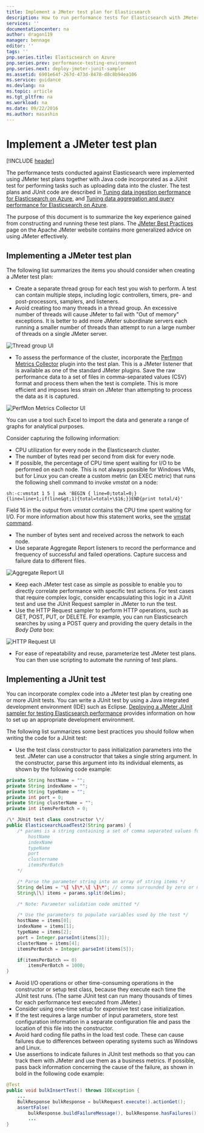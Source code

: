 ```yaml
---
title: Implement a JMeter test plan for Elasticsearch
description: How to run performance tests for Elasticsearch with JMeter.
services: ''
documentationcenter: na
author: dragon119
manager: bennage
editor: ''
tags: ''
pnp.series.title: Elasticsearch on Azure
pnp.series.prev: performance-testing-environment
pnp.series.next: deploy-jmeter-junit-sampler
ms.assetid: 6901e64f-267d-473d-8478-d8c8b94ea106
ms.service: guidance
ms.devlang: na
ms.topic: article
ms.tgt_pltfrm: na
ms.workload: na
ms.date: 09/22/2016
ms.author: masashin
---
```

# Implement a JMeter test plan 
[!INCLUDE [header](../_includes/header.md)]

The performance tests conducted against Elasticsearch were implemented using JMeter test plans 
together with Java code incorporated as a JUnit test for performing tasks such as uploading data into 
the cluster. The test plans and JUnit code are described in [Tuning data ingestion performance for Elasticsearch on Azure][Tuning data ingestion performance for Elasticsearch on Azure], and 
[Tuning data aggregation and query performance for Elasticsearch on Azure][Tuning data aggregation and query performance for Elasticsearch on Azure].

The purpose of this document is to summarize the key experience gained from constructing and running 
these test plans. The [JMeter Best Practices](http://jmeter.apache.org/usermanual/best-practices.html) 
page on the Apache JMeter website contains more generalized advice on using JMeter effectively.

## Implementing a JMeter test plan
The following list summarizes the items you should consider when creating a JMeter test plan:

* Create a separate thread group for each test you wish to perform. A test can contain multiple steps, 
  including logic controllers, timers, pre- and post-processors, samplers, and listeners.
* Avoid creating too many threads in a thread group. An excessive number of threads will cause 
  JMeter to fail with "Out of memory" exceptions. It is better to add more JMeter subordinate servers 
  each running a smaller number of threads than attempt to run a large number of threads on a single 
  JMeter server.

![Thread group UI](./images/jmeter-testing1.png)

* To assess the performance of the cluster, incorporate the 
  [Perfmon Metrics Collector](http://jmeter-plugins.org/wiki/PerfMon/) plugin into the test plan. This is a JMeter listener that is available as one of the standard JMeter plugins. Save the raw performance data to a set of files in comma-separated values (CSV) format and process them when the test is complete. This is more efficient and imposes less strain on JMeter than attempting to process the data as it is captured. 

![PerfMon Metrics Collector UI](./images/jmeter-testing2.png)

You can use a tool such Excel to import the data and generate a range of graphs for analytical purposes.

Consider capturing the following information:

* CPU utilization for every node in the Elasticsearch cluster.
* The number of bytes read per second from disk for every node.
* If possible, the percentage of CPU time spent waiting for I/O to be performed on each node. 
  This is not always possible for Windows VMs, but for Linux you can create a custom metric (an EXEC metric) 
  that runs the following shell command to invoke *vmstat* on a node:

```Shell
sh:-c:vmstat 1 5 | awk 'BEGIN { line=0;total=0;}{line=line+1;if(line&gt;1){total=total+\$16;}}END{print total/4}'
```

Field 16 in the output from *vmstat* contains the CPU time spent waiting for I/O. For more information 
about how this statement works, see the [vmstat command](http://linuxcommand.org/man_pages/vmstat8.html).

* The number of bytes sent and received across the network to each node.
* Use separate Aggregate Report listeners to record the performance and frequency of successful and 
  failed operations. Capture success and failure data to different files.

![Aggregate Report UI](./images/jmeter-testing3.png)

* Keep each JMeter test case as simple as possible to enable you to directly correlate performance 
  with specific test actions. For test cases that require complex logic, consider encapsulating 
  this logic in a JUnit test and use the JUnit Request sampler in JMeter to run the test.
* Use the HTTP Request sampler to perform HTTP operations, such as GET, POST, PUT, or DELETE. 
  For example, you can run Elasticsearch searches by using a POST query and providing the query 
  details in the *Body Data* box:

![HTTP Request UI](./images/jmeter-testing4.png)

* For ease of repeatability and reuse, parameterize test JMeter test plans. You can then use 
  scripting to automate the running of test plans.

## Implementing a JUnit test
You can incorporate complex code into a JMeter test plan by creating one or more JUnit tests. 
You can write a JUnit test by using a Java integrated development environment (IDE) such as Eclipse. [Deploying a JMeter JUnit sampler for testing Elasticsearch performance][Deploying a JMeter JUnit sampler for testing Elasticsearch performance]
provides information on how to set up an appropriate development environment.

The following list summarizes some best practices you should follow when writing the code for a 
JUnit test:

* Use the test class constructor to pass initialization parameters into the test. JMeter can use a 
  constructor that takes a single string argument. In the constructor, parse this argument into its 
  individual elements, as shown by the following code example:

```Java
private String hostName = "";
private String indexName = "";
private String typeName = "";
private int port = 0;
private String clusterName = "";
private int itemsPerBatch = 0;

/\* JUnit test class constructor \*/
public ElasticsearchLoadTest2(String params) {
    /* params is a string containing a set of comma separated values for:
        hostName
        indexName
        typeName
        port
        clustername
        itemsPerBatch
    */

    /* Parse the parameter string into an array of string items */
    String delims = "\[ \]\*,\[ \]\*"; // comma surrounded by zero or more spaces
    String\[\] items = params.split(delims);

    /* Note: Parameter validation code omitted */

    /* Use the parameters to populate variables used by the test */
    hostName = items[0];
    indexName = items[1];
    typeName = items[2];
    port = Integer.parseInt(items[3]);
    clusterName = items[4];
    itemsPerBatch = Integer.parseInt(items[5]);

    if(itemsPerBatch == 0)
        itemsPerBatch = 1000;
}
```

* Avoid I/O operations or other time-consuming operations in the constructor or setup test class, because they execute each time the JUnit test runs. (The same JUnit test can run many thousands of times for each performance test executed from JMeter.)
* Consider using one-time setup for expensive test case initialization.
* If the test requires a large number of input parameters, store test configuration information
  in a separate configuration file and pass the location of this file into the constructor.
* Avoid hard coding file paths in the load test code. These can cause failures due to differences 
  between operating systems such as Windows and Linux.
* Use assertions to indicate failures in JUnit test methods so that you can track them with 
  JMeter and use them as a business metrics. If possible, pass back information concerning the cause 
  of the failure, as shown in bold in the following code example:

```Java
@Test
public void bulkInsertTest() throws IOException {
    ...
    BulkResponse bulkResponse = bulkRequest.execute().actionGet();
    assertFalse(
        bulkResponse.buildFailureMessage(), bulkResponse.hasFailures());
        ...
}
```


[Running Elasticsearch on Azure]: index.md
[Tuning Data Ingestion Performance for Elasticsearch on Azure]: data-ingestion-performance.md
[Deploying a JMeter JUnit Sampler for Testing Elasticsearch Performance]: jmeter-junit-sampler.md
[Tuning Data Aggregation and Query Performance for Elasticsearch on Azure]: data-aggregation-and-query-performance.md
